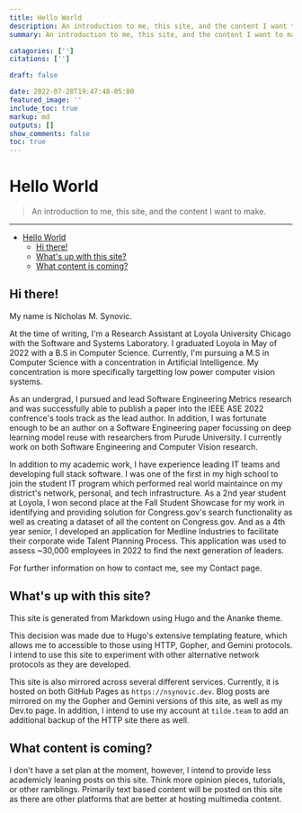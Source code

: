 ```yaml
---
title: Hello World
description: An introduction to me, this site, and the content I want to make.
summary: An introduction to me, this site, and the content I want to make.

catagories: ['']
citations: ['']

draft: false

date: 2022-07-28T19:47:48-05:00
featured_image: ''
include_toc: true
markup: md
outputs: []
show_comments: false
toc: true
---
```


# Hello World<a name="hello-world"></a>

> An introduction to me, this site, and the content I want to make.

______________________________________________________________________

<!-- mdformat-toc start --slug=github --maxlevel=6 --minlevel=1 -->

- [Hello World](#hello-world)
  - [Hi there!](#hi-there)
  - [What's up with this site?](#whats-up-with-this-site)
  - [What content is coming?](#what-content-is-coming)

<!-- mdformat-toc end -->

## Hi there!<a name="hi-there"></a>

My name is Nicholas M. Synovic.

At the time of writing, I'm a Research Assistant at Loyola University Chicago
with the Software and Systems Laboratory. I graduated Loyola in May of 2022 with
a B.S in Computer Science. Currently, I'm pursuing a M.S in Computer Science
with a concentration in Artificial Intelligence. My concentration is more
specifically targetting low power computer vision systems.

As an undergrad, I pursued and lead Software Engineering Metrics research and
was successfully able to publish a paper into the IEEE ASE 2022 confrence's
tools track as the lead author. In addition, I was fortunate enough to be an
author on a Software Engineering paper focussing on deep learning model reuse
with researchers from Purude University. I currently work on both Software
Engineering and Computer Vision research.

In addition to my academic work, I have experience leading IT teams and
developing full stack software. I was one of the first in my high school to join
the student IT program which performed real world maintaince on my district's
network, personal, and tech infrastructure. As a 2nd year student at Loyola, I
won second place at the Fall Student Showcase for my work in identifying and
providing solution for Congress.gov's search functionality as well as creating a
dataset of all the content on Congress.gov. And as a 4th year senior, I
developed an application for Medline Industries to facilitate their corporate
wide Talent Planning Process. This application was used to assess ~30,000
employees in 2022 to find the next generation of leaders.

For further information on how to contact me, see my Contact page.

## What's up with this site?<a name="whats-up-with-this-site"></a>

This site is generated from Markdown using Hugo and the Ananke theme.

This decision was made due to Hugo's extensive templating feature, which allows
me to accessible to those using HTTP, Gopher, and Gemini protocols. I intend to
use this site to experiment with other alternative network protocols as they are
developed.

This site is also mirrored across several different services. Currently, it is
hosted on both GitHub Pages as `https://nsynovic.dev`. Blog posts are mirrored
on my the Gopher and Gemini versions of this site, as well as my Dev.to page. In
addition, I intend to use my account at `tilde.team` to add an additional backup
of the HTTP site there as well.

## What content is coming?<a name="what-content-is-coming"></a>

I don't have a set plan at the moment, however, I intend to provide less
academicly leaning posts on this site. Think more opinion pieces, tutorials, or
other ramblings. Primarily text based content will be posted on this site as
there are other platforms that are better at hosting multimedia content.
